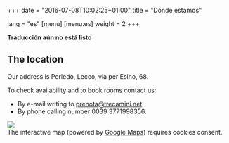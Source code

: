 +++
date = "2016-07-08T10:02:25+01:00"
title = "Dónde estamos"

lang = "es"
[menu]
  [menu.es]
    weight = 2
+++


<div class="alert alert-warning" role="alert">
  <b>Traducción aún no está listo</b>
</div>


The location
------------
Our address is Perledo, Lecco, via per Esino, 68.

To check availability and to book rooms contact us:

  * By e-mail writing to [prenota@trecamini.net](mailto:prenota@trecamini.net?subject=Booking%20request).
  * By phone calling number 0039 3771998356.


<div class="row">
  <div class="col-xs-5">
    <img src="/images/map.jpg">
  </div>

  <div id="gmaps" class="col-xs-7">
    The interactive map (powered by <a href="https://www.google.co.uk/maps/">Google Maps</a>)
    requires cookies consent.
  </div>
</div>

